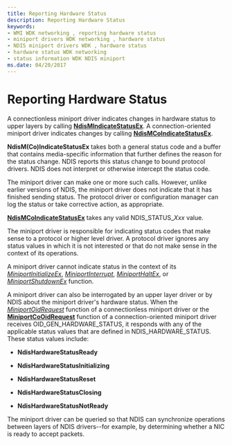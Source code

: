 ```yaml
---
title: Reporting Hardware Status
description: Reporting Hardware Status
keywords:
- WMI WDK networking , reporting hardware status
- miniport drivers WDK networking , hardware status
- NDIS miniport drivers WDK , hardware status
- hardware status WDK networking
- status information WDK NDIS miniport
ms.date: 04/20/2017
---
```


# Reporting Hardware Status





A connectionless miniport driver indicates changes in hardware status to upper layers by calling [**NdisMIndicateStatusEx**](/windows-hardware/drivers/ddi/ndis/nf-ndis-ndismindicatestatusex). A connection-oriented miniport driver indicates changes by calling [**NdisMCoIndicateStatusEx**](/windows-hardware/drivers/ddi/ndis/nf-ndis-ndismcoindicatestatusex).

**NdisM(Co)IndicateStatusEx** takes both a general status code and a buffer that contains media-specific information that further defines the reason for the status change. NDIS reports this status change to bound protocol drivers. NDIS does not interpret or otherwise intercept the status code.

The miniport driver can make one or more such calls. However, unlike earlier versions of NDIS, the miniport driver does not indicate that it has finished sending status. The protocol driver or configuration manager can log the status or take corrective action, as appropriate.

[**NdisMCoIndicateStatusEx**](/windows-hardware/drivers/ddi/ndis/nf-ndis-ndismcoindicatestatusex) takes any valid NDIS\_STATUS\_*Xxx* value.

The miniport driver is responsible for indicating status codes that make sense to a protocol or higher level driver. A protocol driver ignores any status values in which it is not interested or that do not make sense in the context of its operations.

A miniport driver cannot indicate status in the context of its [*MiniportInitializeEx*](/windows-hardware/drivers/ddi/ndis/nc-ndis-miniport_initialize), [*MiniportInterrupt*](/windows-hardware/drivers/ddi/ndis/nc-ndis-miniport_isr), [*MiniportHaltEx*](/windows-hardware/drivers/ddi/ndis/nc-ndis-miniport_halt), or [*MiniportShutdownEx*](/windows-hardware/drivers/ddi/ndis/nc-ndis-miniport_shutdown) function.

A miniport driver can also be interrogated by an upper layer driver or by NDIS about the miniport driver's hardware status. When the [*MiniportOidRequest*](/windows-hardware/drivers/ddi/ndis/nc-ndis-miniport_oid_request) function of a connectionless miniport driver or the [**MiniportCoOidRequest**](/windows-hardware/drivers/ddi/ndis/nc-ndis-miniport_co_oid_request) function of a connection-oriented miniport driver receives OID\_GEN\_HARDWARE\_STATUS, it responds with any of the applicable status values that are defined in NDIS\_HARDWARE\_STATUS. These status values include:

-   **NdisHardwareStatusReady**

-   **NdisHardwareStatusInitializing**

-   **NdisHardwareStatusReset**

-   **NdisHardwareStatusClosing**

-   **NdisHardwareStatusNotReady**

The miniport driver can be queried so that NDIS can synchronize operations between layers of NDIS drivers--for example, by determining whether a NIC is ready to accept packets.

 

